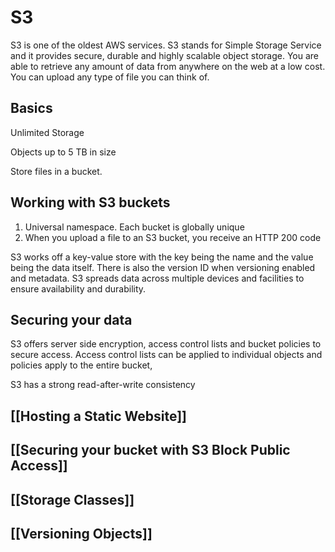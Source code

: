 # S3
S3 is one of the oldest AWS services. S3 stands for Simple Storage Service and it provides secure, durable and highly scalable object storage. You are able to retrieve any amount of data from anywhere on the web at a low cost. You can upload any type of file you can think of.

## Basics
Unlimited Storage

Objects up to 5 TB in size

Store files in a bucket.

## Working with S3 buckets
1. Universal namespace. Each bucket is globally unique
2. When you upload a file to an S3 bucket, you receive an HTTP 200 code


S3 works off a key-value store with the key being the name and the value being the data itself. There is also the version ID when versioning enabled and metadata. S3 spreads data across multiple devices and facilities to ensure availability and durability.


## Securing your data
S3 offers server side encryption, access control lists and bucket policies to secure access. Access control lists can be applied to individual objects and policies apply to the entire bucket,

S3 has a strong read-after-write consistency


## [[Hosting a Static Website]]
## [[Securing your bucket with S3 Block Public Access]]
## [[Storage Classes]]
## [[Versioning Objects]]